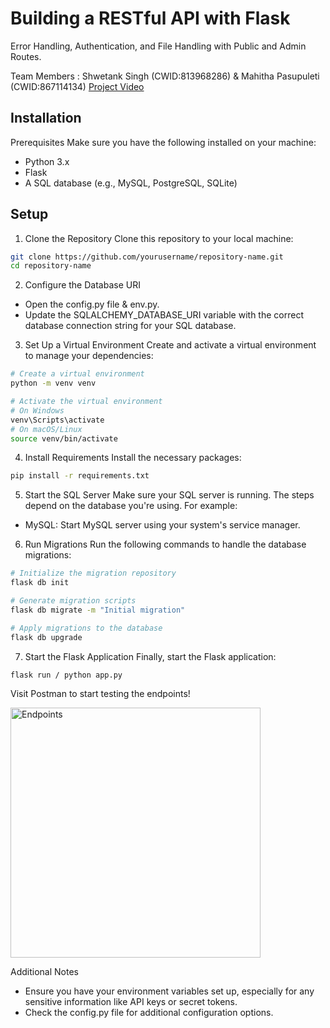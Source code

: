 
# Building a RESTful API with Flask

Error
Handling, Authentication, and File Handling with Public and Admin
Routes. 


Team Members :  Shwetank Singh (CWID:813968286) & Mahitha Pasupuleti (CWID:867114134)
[Project Video](https://www.loom.com/share/7fd694784a174b28b34be62818e60d92?sid=e64f9595-61e2-4641-ade2-a41e589b3a4a)



## Installation

Prerequisites
Make sure you have the following installed on your machine:
- Python 3.x
- Flask
- A SQL database (e.g., MySQL, PostgreSQL, SQLite)



    
## Setup

1. Clone the Repository
Clone this repository to your local machine:
```bash
git clone https://github.com/yourusername/repository-name.git
cd repository-name
```

2. Configure the Database URI
- Open the config.py file & env.py.
- Update the SQLALCHEMY_DATABASE_URI variable with the correct database connection string for your SQL database.


3. Set Up a Virtual Environment
Create and activate a virtual environment to manage your dependencies:
```bash
# Create a virtual environment
python -m venv venv

# Activate the virtual environment
# On Windows
venv\Scripts\activate
# On macOS/Linux
source venv/bin/activate
```

4. Install Requirements
Install the necessary packages:
```bash
pip install -r requirements.txt
```

5. Start the SQL Server
Make sure your SQL server is running. The steps depend on the database you're using. For example:
- MySQL: Start MySQL server using your system's service manager.


6. Run Migrations
Run the following commands to handle the database migrations:
```bash
# Initialize the migration repository
flask db init

# Generate migration scripts
flask db migrate -m "Initial migration"

# Apply migrations to the database
flask db upgrade
```

7. Start the Flask Application
Finally, start the Flask application:
```bash
flask run / python app.py
```
Visit Postman to start testing the endpoints!



<img width="400" alt="Endpoints" src="https://github.com/user-attachments/assets/07efb0c8-3323-4c3d-9ab4-bc5e07c7bb8b">


Additional Notes
- Ensure you have your environment variables set up, especially for any sensitive information like API keys or secret tokens.
- Check the config.py file for additional configuration options.


